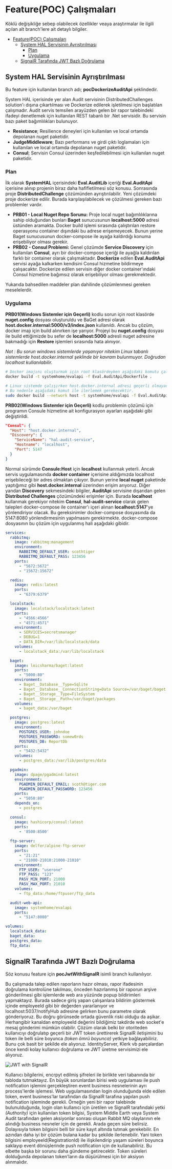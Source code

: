 # Feature(POC) Çalışmaları

Köklü değişikliğe sebep olabilecek özellikler veaya araştırmalar ile ilgili açılan alt branch'lere ait detaylı bilgiler.

- [Feature(POC) Çalışmaları](#featurepoc-çalışmaları)
  - [System HAL Servisinin Ayrıştırılması](#system-hal-servisinin-ayrıştırılması)
    - [Plan](#plan)
    - [Uygulama](#uygulama)
  - [SignalR Tarafında JWT Bazlı Doğrulama](#signalr-tarafında-jwt-bazlı-doğrulama)

## System HAL Servisinin Ayrıştırılması

Bu feature için kullanılan branch adı; **pocDockerizeAuditApi** şeklindedir.

System HAL içerisinde yer alan Audit servisinin DistributedChallenges solution'ı dışına çıkartılması ve Dockerize edilerek işletilmesi için başlatılan çalışmadır. Audit servis temsilen arayüzden gelen bir rapor talebindeki ifadeyi denetlemek için kullanılan REST tabanlı bir .Net servisidir. Bu servisin bazı paket bağımlılıkları bulunuyor.

- **Resistance**; Resilience deneyleri için kullanılan ve local ortamda depolanan nuget paketidir.
- **JudgeMiddleware**; Bazı performans ve girdi çıktı loglamaları için kullanılan ve local ortamda depolanan nuget paketidir.
- **Consul**; Servisin Consul üzerinden keşfedilebilmesi için kullanılan nuget paketidir.

### Plan

İlk olarak **SystemHAL** içerisindeki **Eval.AuditLib** içeriği **Eval.AuditApi** içerisine alınıp projenin biraz daha hafifletilmesi söz konusu. Sonrasında proje **DistributedChallenge** çözümünden ayrıştırılabilir. Yeni çözümdeki proje dockerize edilir. Burada karşılaşılabilecek ve çözülmesi gereken bazı problemler vardır.

- **PRB01 - Local Nuget Repo Sorunu:** Proje local nuget bağımlılıklarına sahip olduğundan bunları **Baget** sunucusunun **localhost:5000** adresi üstünden aramakta. Docker build işlemi sırasında çalıştırılan restore operasyonu container dışındaki bu adrese erişemeyecek. Bunun yerine Baget sunucusunun docker-compose ile ayağa kaldırdığı konuma erişebiliyor olması gerekir.
- **PRB02 - Consul Problemi:** Genel çözümde **Service Discovery** için kullanılan **Consul**, ayrı bir docker-compose içeriği ile ayağla kaldırılan farklı bir container olarak çalışmaktadır. **Dockerize** edilen **Eval.AuditApi** servisi ayağa kalkarken kendisini Consul hizmetine bildirmeye çalışacaktır. Dockerize edilen servisin diğer docker container'ındaki Consul hizmetine bağımsız olarak erişebiliyor olması gerekmektedir.

Yukarıda bahsedilen maddeler plan dahilinde çözümlenmesi gereken meselelerdir.

### Uygulama

**PRB01(Windows Sistemler için Geçerli)** kodlu sorun için root klasörde **nuget.config** dosyası oluşturuldu ve BaGet adresi olarak **host.docker.internal:5000/v3/index.json** kullanıldı. Ancak bu çözüm, docker imajı için build alınırken işe yarıyor. Projeyi bu **nuget.config** dosyası ile build ettiğimizde bu sefer de **localhost:5000** adresli nuget adresine bakmadığı için **Restore** işlemleri sırasında hata alınıyor.

*Not : Bu sorun windows sistemlerde yaşanıyor nitekim Linux tabanlı sistemlerde host.docker.internal şeklinde bir kavram bulunmuyor. Doğrudan localhost kullanılabilir.*

```bash
# Docker imajını oluşturmak için root klasördeyken aşağıdaki komutu çalıştırmak yeterli (Windows için)
docker build -t systemhome/evalapi -f Eval.AuditApi/Dockerfile .

# Linux sistemde çalışırken host.docker.internal adresi geçerli olmayacaktır
# Bu nedenle aşağıdaki komut ile ilerlemek gerekecektir.
sudo docker build --network host -t systemhome/evalapi -f Eval.AuditApi/Dockerfile .
```

**PRB02(Windows Sistemler için Geçerli)** kodlu problemin çözümü için programın Consule hizmetine ait konfigurasyon ayarları aşağıdaki gibi değiştirildi.

```json
"Consul": {
  "Host": "host.docker.internal",
  "Discovery": {
    "ServiceName": "hal-audit-service",
    "Hostname": "localhost",
    "Port": 5147
  }
}
```

Normal sürümde **Consule:Host** için **localhost** kullanmak yeterli. Ancak servis uygulamasında **docker container** içerisine aldığımızda localhost erişebileceği bir adres olmaktan çıkıyor. Bunun yerine **local nuget** paketinde yaptığımız gibi **host.docker.internal** üzerinden erişim arıyoruz. Diğer yandan **Discovery** sekmesindeki bilgiler, **AuditApi** servisine dışarıdan gelen **Distributed Challenges** çözümündeki erişimler için. Burada **localhost** kullanmak gerekiyor nitekim **Consul**, **hal-audit-service** olarak gelen talepleri docker-compose ile container'ı içeri alınan **localhost:5147**'ye yönlendiriyor olacak. Bu gereksinimler docker-compose dosyasında da 5147:8080 yönlendirmesinin yapılmasını gerekirmekte. docker-compose dosyasının bu çözüm için uygulanmış hali aşağıdaki gibidir.

```yml
services:
  rabbitmq:
    image: rabbitmq:management
    environment:
      RABBITMQ_DEFAULT_USER: scothtiger
      RABBITMQ_DEFAULT_PASS: 123456
    ports:
      - "5672:5672"
      - "15672:15672"

  redis:
    image: redis:latest
    ports:
      - "6379:6379"

  localstack:
    image: localstack/localstack:latest
    ports:
      - "4566:4566"
      - "4571:4571"
    environment:
      - SERVICES=secretsmanager
      - DEBUG=1
      - DATA_DIR=/var/lib/localstack/data
    volumes:
      - localstack_data:/var/lib/localstack

  baget:
    image: loicsharma/baget:latest
    ports:
      - "5000:80"
    environment:
      - Baget__Database__Type=Sqlite
      - Baget__Database__ConnectionString=Data Source=/var/baget/baget.db
      - Baget__Storage__Type=FileSystem
      - Baget__Storage__Path=/var/baget/packages
    volumes:
      - baget_data:/var/baget

  postgres:
    image: postgres:latest
    environment:
      POSTGRES_USER: johndoe
      POSTGRES_PASSWORD: somew0rds
      POSTGRES_DB: ReportDb
    ports:
      - "5432:5432"
    volumes:
      - postgres_data:/var/lib/postgres/data

  pgadmin:
    image: dpage/pgadmin4:latest
    environment:
      PGADMIN_DEFAULT_EMAIL: scoth@tiger.com
      PGADMIN_DEFAULT_PASSWORD: 123456
    ports:
      - "5050:80"
    depends_on:
      - postgres

  consul:
    image: hashicorp/consul:latest
    ports:
      - '8500:8500'
  
  ftp-server:
    image: delfer/alpine-ftp-server
    ports:
      - "21:21"
      - "21000-21010:21000-21010"
    environment:
      FTP_USER: "userone"
      FTP_PASS: "123"
      PASV_MIN_PORT: 21000
      PASV_MAX_PORT: 21010
    volumes:
      - ftp_data:/home/ftpuser/ftp_data

  audit-web-api:
    image: systemhome/evalapi
    ports:
      - "5147:8080"

volumes:
  localstack_data:
  baget_data:
  postgres_data:
  ftp_data:
```

## SignalR Tarafında JWT Bazlı Doğrulama

Söz konusu feature için **pocJwtWithSignalR** isimli branch kullanılıyor.

Bu çalışmada talep edilen raporların hazır olması, rapor ifadesinin doğrulama kontrolüne takılması, önceden hazırlanmış bir raporun arşive gönderilmesi gibi işlemlerde web ara yüzünde popup bildirimleri yapmaktayız. Burada sadece giriş yapan çalışanlara bildirim göstermek içinde employeeId gibi bir değerden yararlanıyor ve localhost:5037/notifyHub adresine gelirken bunu parametre olarak gönderiyoruz. Bu doğru görünsede ortada güvenlik riski olduğu da aşikar. Herhangibir kanaldan employeeId değerini bildiğimiz takdirde web socket'e mesaj gönderimi mümkün olabilir. Çözüm olarak belki bir otoriteden kullanıcıyı doğrulatıp geçerli bir JWT token ürettirerek SignalR iletişimini bu token ile belli süre boyunca *(token ömrü boyunca)* yetkiye bağlayabiliriz. Bunu çok basit bir şekilde ele alıyoruz. IdentityServer, Klerk vb parçalardan önce kendi kolay kullanıcı doğrulama ve JWT üretme servisimizi ele alıyoruz.

![JWT with SignalR](/images/jwt_signalr_00.png)

Kullanıcı bilgilerini, encrpyt edilmiş şifreleri ile birlikte veri tabanında bir tabloda tutmaktayız. En büyük sorunlardan birisi web uygulaması ile push notification işlemini gerçekleştiren event business nesnelerinin ayrı process'lerde işlemesi. Web uygulamasından login olunduğunda elde edilen token, event business'lar tarafından da SignalR tarafına yapılan push notification işleminde gerekli. Örneğin yeni bir rapor talebinde bulunulduğunda, login olan kullanıcı için üretilen ve SignalR tarafındaki yetki *(Authority)* için kullanılan token bilgisi, System Middle Earth veya System Audit tarafından gelen aksiyonlar sonrası oluşan Rabbit MQ olaylarının ele alındığı business nesneler için de gerekli. Arada geçen süre belirsiz. Dolayısıyla token bilgisini belli bir süre kayıt altında tutmak gerekebilir. En azından daha iyi bir çözüm bulana kadar bu şekilde ilerlenebilir. Yani token bilgisini employeeId(RegistrationId) ile ilişkilendirip yaşam süreleri boyunca saklayıp event dönüşlerinde push notification için de kullanabiliriz. Bu elbette başka bir sorunu daha gündeme getirecektir. Token süreleri dolduğunda depolanan token'ların da düşürülmesi için bir aksiyon alınmalıdır.

